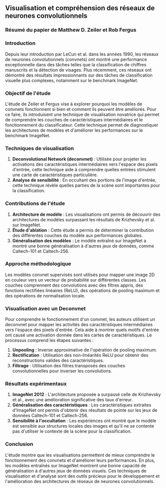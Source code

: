 ## Visualisation et compréhension des réseaux de neurones convolutionnels

### Résumé du papier de Matthew D. Zeiler et Rob Fergus

### Introduction

Depuis leur introduction par LeCun et al. dans les années 1990, les réseaux de neurones convolutionnels (convnets) ont montré une performance exceptionnelle dans des tâches telles que la classification de chiffres manuscrits et la détection de visages. Plus récemment, ces réseaux ont démontré des résultats impressionnants sur des tâches de classification visuelle plus complexes, notamment sur le benchmark ImageNet.

### Objectif de l'étude

L'étude de Zeiler et Fergus vise à explorer pourquoi les modèles de convnets fonctionnent si bien et comment ils peuvent être améliorés. Pour ce faire, ils introduisent une technique de visualisation novatrice qui permet de comprendre les couches de caractéristiques intermédiaires et le fonctionnement du classificateur. Cette technique permet de diagnostiquer les architectures de modèles et d'améliorer les performances sur le benchmark ImageNet.

### Techniques de visualisation

1. **Deconvolutional Network (deconvnet)** : Utilisée pour projeter les activations des caractéristiques intermédiaires vers l'espace des pixels d'entrée, cette technique aide à comprendre quelles entrées stimulent une carte de caractéristiques particulière.
2. **Analyse de sensibilité** : En occultant des portions de l'image d'entrée, cette technique révèle quelles parties de la scène sont importantes pour la classification.

### Contributions de l'étude

1. **Architecture de modèle** : Les visualisations ont permis de découvrir des architectures de modèles surpassant les résultats de Krizhevsky et al. sur ImageNet.
2. **Étude d'ablation** : Cette étude a permis de déterminer la contribution des différentes couches du modèle aux performances globales.
3. **Généralisation des modèles** : Le modèle entraîné sur ImageNet a montré une bonne généralisation à d'autres jeux de données, comme Caltech-101 et Caltech-256.

### Approche méthodologique

Les modèles convnet supervisés sont utilisés pour mapper une image 2D en couleur vers un vecteur de probabilité sur différentes classes. Les couches comprennent des convolutions avec des filtres appris, des fonctions rectifiées linéaires (ReLU), des opérations de pooling maximum et des opérations de normalisation locale.

### Visualisation avec un Deconvnet

Pour comprendre le fonctionnement d'un convnet, les auteurs utilisent un deconvnet pour mapper les activités des caractéristiques intermédiaires vers l'espace des pixels d'entrée. Cela aide à montrer quels motifs d'entrée ont causé une activation donnée dans les cartes de caractéristiques. Le processus comprend les étapes suivantes :

1. **Unpooling** : Inverse approximative de l'opération de pooling maximum.
2. **Rectification** : Utilisation des non-linéarités ReLU pour obtenir des reconstructions valides des caractéristiques.
3. **Filtrage** : Utilisation des filtres transposés des couches convolutionnelles pour inverser les convolutions.

### Résultats expérimentaux

1. **ImageNet 2012** : L'architecture proposée a surpassé celle de Krizhevsky et al., avec une amélioration significative des taux d'erreur.
2. **Généralisation des caractéristiques** : Les caractéristiques extraites d'ImageNet ont permis d'obtenir des résultats de pointe sur les jeux de données Caltech-101 et Caltech-256.
3. **Sensibilité à l'occultation** : Les expériences ont montré que le modèle est sensible aux structures locales des images et qu'il ne se contente pas d'utiliser le contexte de la scène pour la classification.

### Conclusion

L'étude montre que les visualisations permettent de mieux comprendre le fonctionnement des convnets et d'améliorer leurs performances. En plus, les modèles entraînés sur ImageNet montrent une bonne capacité de généralisation à d'autres jeux de données visuels. Ces techniques de visualisation et d'analyse sont des outils précieux pour le développement et l'amélioration des architectures de réseaux de neurones convolutionnels.

